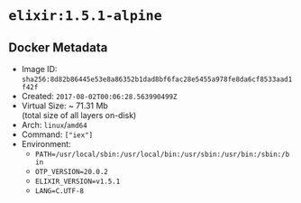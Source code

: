 # `elixir:1.5.1-alpine`

## Docker Metadata

- Image ID: `sha256:8d82b86445e53e8a86352b1dad8bf6fac28e5455a978fe8da6cf8533aad1f42f`
- Created: `2017-08-02T00:06:28.563990499Z`
- Virtual Size: ~ 71.31 Mb  
  (total size of all layers on-disk)
- Arch: `linux`/`amd64`
- Command: `["iex"]`
- Environment:
  - `PATH=/usr/local/sbin:/usr/local/bin:/usr/sbin:/usr/bin:/sbin:/bin`
  - `OTP_VERSION=20.0.2`
  - `ELIXIR_VERSION=v1.5.1`
  - `LANG=C.UTF-8`
